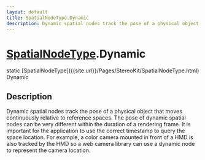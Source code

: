 ```yaml
---
layout: default
title: SpatialNodeType.Dynamic
description: Dynamic spatial nodes track the pose of a physical object that moves continuously relative to reference spaces. The pose of dynamic spatial nodes can be very different within the duration of a rendering frame. It is important for the application to use the correct timestamp to query the space location. For example, a color camera mounted in front of a HMD is also tracked by the HMD so a web camera library can use a dynamic node to represent the camera location.
---
```

# [SpatialNodeType]({{site.url}}/Pages/StereoKit/SpatialNodeType.html).Dynamic

<div class='signature' markdown='1'>
static [SpatialNodeType]({{site.url}}/Pages/StereoKit/SpatialNodeType.html) Dynamic
</div>

## Description
Dynamic spatial nodes track the pose of a physical object
that moves continuously relative to reference spaces. The pose of
dynamic spatial nodes can be very different within the duration of
a rendering frame. It is important for the application to use the
correct timestamp to query the space location. For example, a color
camera mounted in front of a HMD is also tracked by the HMD so a
web camera library can use a dynamic node to represent the camera
location.

